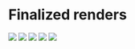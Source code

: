 # Finalized renders
<img src="https://cdn.discordapp.com/attachments/784009094474366977/803610843609563166/dak_1.png">
<img src="https://cdn.discordapp.com/attachments/784009094474366977/803610852748951582/Enscape_2021-01-20-16-38-29.png">
<img src="https://cdn.discordapp.com/attachments/784009094474366977/803610841278578698/activity_1.png">
<img src="https://cdn.discordapp.com/attachments/784009094474366977/803610849147224084/render_garden_attempt3.png">
<img src="https://cdn.discordapp.com/attachments/784009094474366977/803610850388344852/Enscape_2021-01-20-17-00-52.png">